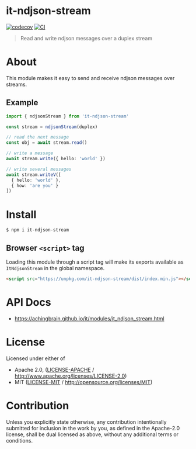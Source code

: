 # it-ndjson-stream

[![codecov](https://img.shields.io/codecov/c/github/achingbrain/it.svg?style=flat-square)](https://codecov.io/gh/achingbrain/it)
[![CI](https://img.shields.io/github/actions/workflow/status/achingbrain/it/js-test-and-release.yml?branch=main\&style=flat-square)](https://github.com/achingbrain/it/actions/workflows/js-test-and-release.yml?query=branch%3Amain)

> Read and write ndjson messages over a duplex stream

# About

<!--

!IMPORTANT!

Everything in this README between "# About" and "# Install" is automatically
generated and will be overwritten the next time the doc generator is run.

To make changes to this section, please update the @packageDocumentation section
of src/index.js or src/index.ts

To experiment with formatting, please run "npm run docs" from the root of this
repo and examine the changes made.

-->

This module makes it easy to send and receive ndjson messages over streams.

## Example

```typescript
import { ndjsonStream } from 'it-ndjson-stream'

const stream = ndjsonStream(duplex)

// read the next message
const obj = await stream.read()

// write a message
await stream.write({ hello: 'world' })

// write several messages
await stream.writeV([
  { hello: 'world' },
  { how: 'are you' }
])
```

# Install

```console
$ npm i it-ndjson-stream
```

## Browser `<script>` tag

Loading this module through a script tag will make its exports available as `ItNdjsonStream` in the global namespace.

```html
<script src="https://unpkg.com/it-ndjson-stream/dist/index.min.js"></script>
```

# API Docs

- <https://achingbrain.github.io/it/modules/it_ndjson_stream.html>

# License

Licensed under either of

- Apache 2.0, ([LICENSE-APACHE](https://github.com/achingbrain/it/blob/main/packages/it-ndjson-stream/LICENSE-APACHE) / <http://www.apache.org/licenses/LICENSE-2.0>)
- MIT ([LICENSE-MIT](https://github.com/achingbrain/it/blob/main/packages/it-ndjson-stream/LICENSE-MIT) / <http://opensource.org/licenses/MIT>)

# Contribution

Unless you explicitly state otherwise, any contribution intentionally submitted for inclusion in the work by you, as defined in the Apache-2.0 license, shall be dual licensed as above, without any additional terms or conditions.

